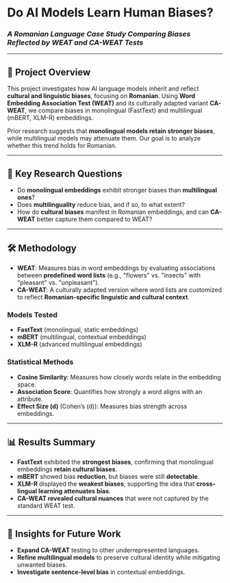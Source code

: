 # **Do AI Models Learn Human Biases?**  
### *A Romanian Language Case Study Comparing Biases Reflected by WEAT and CA-WEAT Tests*

---

## 📖 Project Overview  
This project investigates how AI language models inherit and reflect **cultural and linguistic biases**, focusing on **Romanian**. Using **Word Embedding Association Test (WEAT)** and its culturally adapted variant **CA-WEAT**, we compare biases in monolingual (FastText) and multilingual (mBERT, XLM-R) embeddings.  

Prior research suggests that **monolingual models retain stronger biases**, while multilingual models may attenuate them. Our goal is to analyze whether this trend holds for Romanian.

---

## 🔬 Key Research Questions
- Do **monolingual embeddings** exhibit stronger biases than **multilingual ones**?  
- Does **multilinguality** reduce bias, and if so, to what extent?  
- How do **cultural biases** manifest in Romanian embeddings, and can **CA-WEAT** better capture them compared to WEAT?

---

## 🛠 Methodology  
- **WEAT**: Measures bias in word embeddings by evaluating associations between **predefined word lists** (e.g., "flowers" vs. "insects" with "pleasant" vs. "unpleasant").  
- **CA-WEAT**: A culturally adapted version where word lists are customized to reflect **Romanian-specific linguistic and cultural context**.  

### **Models Tested**  
- **FastText** (monolingual, static embeddings)  
- **mBERT** (multilingual, contextual embeddings)  
- **XLM-R** (advanced multilingual embeddings)  

### **Statistical Methods**
- **Cosine Similarity**: Measures how closely words relate in the embedding space.  
- **Association Score**: Quantifies how strongly a word aligns with an attribute.  
- **Effect Size \(d\)** (Cohen’s \(d\)): Measures bias strength across embeddings.  

---

## 📊 Results Summary  
- **FastText** exhibited the **strongest biases**, confirming that monolingual embeddings **retain cultural biases**.  
- **mBERT** showed bias **reduction**, but biases were still **detectable**.  
- **XLM-R** displayed the **weakest biases**, supporting the idea that **cross-lingual learning attenuates bias**.  
- **CA-WEAT revealed cultural nuances** that were not captured by the standard WEAT test.  

---

## 🚀 Insights for Future Work 
- **Expand CA-WEAT** testing to other underrepresented languages.  
- **Refine multilingual models** to preserve cultural identity while mitigating unwanted biases.  
- **Investigate sentence-level bias** in contextual embeddings.  

